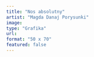 ```yaml
---
title: "Nos absolutny"
artist: "Magda Danaj Porysunki"
image:
type: "Grafika"
url:
format: "50 x 70"
featured: false
---
```

